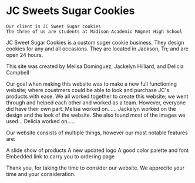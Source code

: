 # JC Sweets Sugar Cookies
    Our client is JC Sweet Sugar cookies
    The three of us are students at Madison Academic MAgnet High School
<!-------------------------------------------------------------------------------->

JC Sweet Sugar Cookies is a custom suger cookie business. They design cookies for any and all occasions. They are located in Jackson, Tn; and are open 24 hours. 


This site was created by Melisa Dominguez, Jackelyn Hilliard, and Delicia Campbell


Our goal when making this website was to make a new full functioning website; where coustmers could be able to look and purchase JC's products with ease. We all worked together to create this website; we went through and helped each other and worked as a team. However, everyone did have their own part. Melisa worked on...... Jackelyn worked on the design and the look of the website. She also found most of the images we used... Delicia worked on..... 


Our website consists of multiple things, however our most notable features are:

A slide show of products
A new updated logo
A good color palette and font
Embedded link to carry you to ordering page


Thank you, for taking the time to consider our website. We apprecite your time and your consideration.
